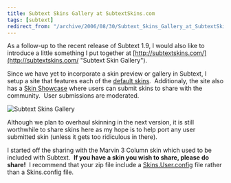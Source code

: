 ```yaml
---
title: Subtext Skins Gallery at SubtextSkins.com
tags: [subtext]
redirect_from: "/archive/2006/08/30/Subtext_Skins_Gallery_at_SubtextSkins.com.aspx/"
---
```


As a follow-up to the recent release of Subtext 1.9, I would also like
to introduce a little something I put together at
[http://subtextskins.com/](http://subtextskins.com/ "Subtext Skin Gallery").

Since we have yet to incorporate a skin preview or gallery in Subtext, I
setup a site that features each of the [default
skins](http://subtextskins.com/Home/DefaultSkins/tabid/155/Default.aspx "Default Skins"). 
Additionaly, the site also has a [Skin
Showcase](http://subtextskins.com/Home/SkinShowcase/tabid/156/Default.aspx)
where users can submit skins to share with the community.  User
submissions are moderated.

![Subtext Skins
Gallery](https://haacked.com/images/haacked_com/WindowsLiveWriter/SubtextSkinsGalleryatSubtextSkins.com_B398/subtextskins6.png)

Although we plan to overhaul skinning in the next version, it is still
worthwhile to share skins here as my hope is to help port any user
submitted skin (unless it gets too ridiculous in there).

I started off the sharing with the Marvin 3 Column skin which used to be
included with Subtext.  **If you have a skin you wish to share, please
do share!**  I recommend that your zip file include a
[Skins.User.config](https://haacked.com/archive/2006/08/26/Developing_Custom_Skins.aspx "Developing Custom Skins")
file rather than a Skins.config file.

